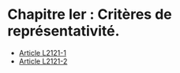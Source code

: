# Chapitre Ier : Critères de représentativité.

* [Article L2121-1](./LEGIARTI000019353505.md)
* [Article L2121-2](./LEGIARTI000006901581.md)
